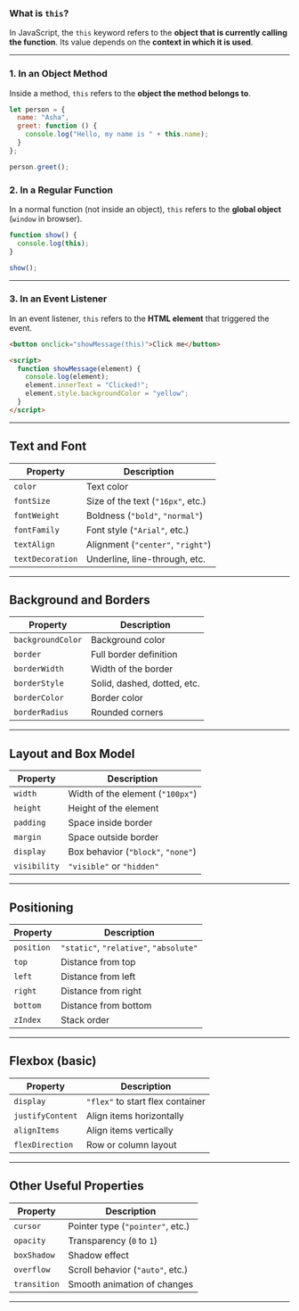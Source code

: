### What is `this`?

In JavaScript, the `this` keyword refers to the **object that is currently calling the function**. Its value depends on the **context in which it is used**.

---

### 1. In an Object Method  
Inside a method, `this` refers to the **object the method belongs to**.

```js
let person = {
  name: "Asha",
  greet: function () {
    console.log("Hello, my name is " + this.name);
  }
};

person.greet();
```

### 2. In a Regular Function

In a normal function (not inside an object), `this` refers to the **global object** (`window` in browser).

```js
function show() {
  console.log(this);
}

show();
```

---

### 3. In an Event Listener

In an event listener, `this` refers to the **HTML element** that triggered the event.

```html
<button onclick="showMessage(this)">Click me</button>

<script>
  function showMessage(element) {
    console.log(element);
    element.innerText = "Clicked!";
    element.style.backgroundColor = "yellow";
  }
</script>
```
---

## Text and Font

| Property         | Description                       |
|------------------|-----------------------------------|
| `color`          | Text color                        |
| `fontSize`       | Size of the text (`"16px"`, etc.) |
| `fontWeight`     | Boldness (`"bold"`, `"normal"`)   |
| `fontFamily`     | Font style (`"Arial"`, etc.)      |
| `textAlign`      | Alignment (`"center"`, `"right"`) |
| `textDecoration` | Underline, line-through, etc.     |

---

## Background and Borders

| Property             | Description                         |
|----------------------|-------------------------------------|
| `backgroundColor`    | Background color                    |
| `border`             | Full border definition              |
| `borderWidth`        | Width of the border                 |
| `borderStyle`        | Solid, dashed, dotted, etc.         |
| `borderColor`        | Border color                        |
| `borderRadius`       | Rounded corners                     |

---

## Layout and Box Model

| Property         | Description                          |
|------------------|--------------------------------------|
| `width`          | Width of the element (`"100px"`)     |
| `height`         | Height of the element                |
| `padding`        | Space inside border                  |
| `margin`         | Space outside border                 |
| `display`        | Box behavior (`"block"`, `"none"`)   |
| `visibility`     | `"visible"` or `"hidden"`            |

---

## Positioning

| Property       | Description                            |
|----------------|----------------------------------------|
| `position`     | `"static"`, `"relative"`, `"absolute"` |
| `top`          | Distance from top                      |
| `left`         | Distance from left                     |
| `right`        | Distance from right                    |
| `bottom`       | Distance from bottom                   |
| `zIndex`       | Stack order                            |

---

## Flexbox (basic)

| Property         | Description                          |
|------------------|--------------------------------------|
| `display`        | `"flex"` to start flex container     |
| `justifyContent` | Align items horizontally             |
| `alignItems`     | Align items vertically               |
| `flexDirection`  | Row or column layout                 |

---

## Other Useful Properties

| Property       | Description                       |
|----------------|-----------------------------------|
| `cursor`       | Pointer type (`"pointer"`, etc.)  |
| `opacity`      | Transparency (`0` to `1`)         |
| `boxShadow`    | Shadow effect                     |
| `overflow`     | Scroll behavior (`"auto"`, etc.)  |
| `transition`   | Smooth animation of changes       |

---

